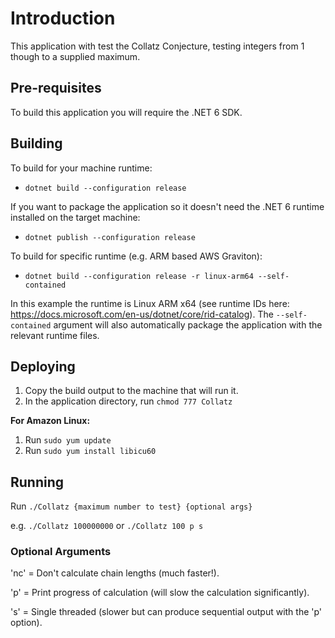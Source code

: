 # Introduction

This application with test the Collatz Conjecture, testing integers from 1 though to a supplied maximum.

## Pre-requisites

To build this application you will require the .NET 6 SDK.

## Building

To build for your machine runtime:

- `dotnet build --configuration release`

If you want to package the application so it doesn't need the .NET 6 runtime installed on the target machine:

- `dotnet publish --configuration release`

To build for specific runtime (e.g. ARM based AWS Graviton):

- `dotnet build --configuration release -r linux-arm64 --self-contained`

In this example the runtime is Linux ARM x64 (see runtime IDs here: https://docs.microsoft.com/en-us/dotnet/core/rid-catalog).
The `--self-contained` argument will also automatically package the application with the relevant runtime files.

## Deploying

1. Copy the build output to the machine that will run it.
2. In the application directory, run `chmod 777 Collatz`

**For Amazon Linux:**

1. Run `sudo yum update`
2. Run `sudo yum install libicu60`

## Running

Run `./Collatz {maximum number to test} {optional args}`

e.g. `./Collatz 100000000` or `./Collatz 100 p s`

### Optional Arguments

'nc' = Don't calculate chain lengths (much faster!).

'p' = Print progress of calculation (will slow the calculation significantly).

's' = Single threaded (slower but can produce sequential output with the 'p' option).
